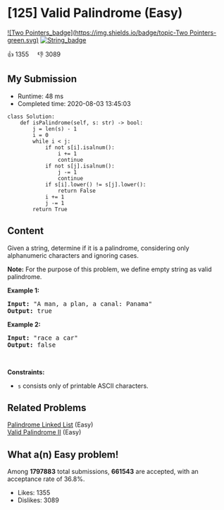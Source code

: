 # [125] Valid Palindrome (Easy)

[![Two Pointers_badge](https://img.shields.io/badge/topic-Two Pointers-green.svg)](https://leetcode.com/problems/valid-palindrome/)  [![String_badge](https://img.shields.io/badge/topic-String-green.svg)](https://leetcode.com/problems/valid-palindrome/) 

:+1: 1355 &nbsp; &nbsp; :thumbsdown: 3089

## My Submission

- Runtime: 48 ms
- Completed time: 2020-08-03 13:45:03

```python3
class Solution:
    def isPalindrome(self, s: str) -> bool:
        j = len(s) - 1
        i = 0
        while i < j:
            if not s[i].isalnum():
                i += 1
                continue
            if not s[j].isalnum():
                j -= 1
                continue
            if s[i].lower() != s[j].lower():
                return False
            i += 1
            j -= 1
        return True
```

## Content
<p>Given a string, determine if it is a palindrome, considering only alphanumeric characters and ignoring cases.</p>

<p><strong>Note:</strong>&nbsp;For the purpose of this problem, we define empty string as valid palindrome.</p>

<p><strong>Example 1:</strong></p>

<pre>
<strong>Input:</strong> &quot;A man, a plan, a canal: Panama&quot;
<strong>Output:</strong> true
</pre>

<p><strong>Example 2:</strong></p>

<pre>
<strong>Input:</strong> &quot;race a car&quot;
<strong>Output:</strong> false
</pre>

<p>&nbsp;</p>
<p><strong>Constraints:</strong></p>

<ul>
	<li><code>s</code> consists only of printable ASCII characters.</li>
</ul>


## Related Problems
[Palindrome Linked List](https://leetcode.com/problems/palindrome-linked-list/) (Easy) <br>
[Valid Palindrome II](https://leetcode.com/problems/valid-palindrome-ii/) (Easy) <br>

## What a(n) Easy problem!
Among **1797883** total submissions, **661543** are accepted, with an acceptance rate of 36.8%. <br>

- Likes: 1355
- Dislikes: 3089

